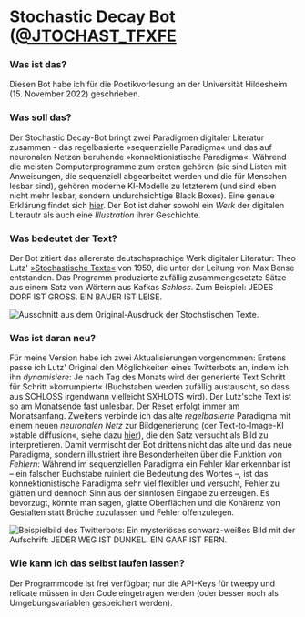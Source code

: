 # Stochastic Decay Bot ([@JTOCHAST_TFXFE](https://twitter.com/JTOCHAST_TFXFE)

### Was ist das?
Diesen Bot habe ich für die Poetikvorlesung an der Universität Hildesheim (15. November 2022) geschrieben.  

### Was soll das?
Der Stochastic Decay-Bot bringt zwei Paradigmen digitaler Literatur zusammen - das regelbasierte »sequenzielle Paradigma« und das auf neuronalen Netzen beruhende »konnektionistische Paradigma«. Während die meisten Computerprogramme zum ersten gehören (sie sind Listen mit Anweisungen, die sequenziell abgearbeitet werden und die für Menschen lesbar sind), gehören moderne KI-Modelle zu letzterem (und sind eben nicht mehr lesbar, sondern undurchsichtige Black Boxes). Eine genaue Erklärung findet sich [hier](https://hannesbajohr.de/wp-content/uploads/2021/09/Kunstliche_Intelligenz_und_digitale_Lite.pdf). Der Bot ist daher sowohl ein _Werk_ der digitalen Literautr als auch eine _Illustration_ ihrer Geschichte.

### Was bedeutet der Text?
Der Bot zitiert das allererste deutschsprachige Werk digitaler Literatur: Theo Lutz' [»Stochastische Texte«](https://zkm.de/de/werk/stochastische-texte) von 1959, die unter der Leitung von Max Bense entstanden. Das Programm produzierte zufällig zusammengesetzte Sätze aus einem Satz von Wörtern aus Kafkas _Schloss_. Zum Beispiel: JEDES DORF IST GROSS. EIN BAUER IST LEISE. 

![Ausschnitt aus dem Original-Ausdruck der Stochstischen Texte.](https://zkm.de/sites/default/files/styles/r17_1280/public/bild/MNK_01624_01580_lutz_stochastische-texte_001.jpg "Ausschnitt aus dem Original-Ausdruck der Stochstischen Texte")

### Was ist daran neu?
Für meine Version habe ich zwei Aktualisierungen vorgenommen: 
Erstens passe ich Lutz' Original den Möglichkeiten eines Twitterbots an, indem ich ihn _dynamisiere_: Je nach Tag des Monats wird der generierte Text Schritt für Schritt »korrumpiert« (Buchstaben werden zufällig austauscht, so dass aus SCHLOSS irgendwann vielleicht SXHLOTS wird). Der Lutz'sche Text ist so am Monatsende fast unlesbar. Der Reset erfolgt immer am Monatsanfang.
Zweitens verbinde ich das alte _regelbasierte_ Paradigma mit einem neuen _neuronalen Netz_ zur Bildgenerierung (der Text-to-Image-KI »stable diffusion«, siehe dazu [hier](https://en.wikipedia.org/wiki/Stable_Diffusion)), die den Satz versucht als Bild zu interpretieren. 
Damit vermischt der Bot drittens nicht das alte und das neue Paradigma, sondern illustriert ihre Besonderheiten über die Funktion von _Fehlern_: Während im sequenziellen Paradigma ein Fehler klar erkennbar ist – ein falscher Buchstabe ruiniert die Bedeutung des Wortes –, ist das konnektionistische Paradigma sehr viel flexibler und versucht, Fehler zu glätten und dennoch Sinn aus der sinnlosen Eingabe zu erzeugen. Es bevorzugt, könnte man sagen, glatte Oberflächen und die Kohärenz von Gestalten statt Brüche zuzulassen und Fehler offenzulegen. 

![Beispielbild des Twitterbots: Ein mysteriöses schwarz-weißes Bild mit der Aufschrift: JEDER WEG IST DUNKEL. EIN GAAF IST FERN.](https://user-images.githubusercontent.com/20578427/199972653-19b125a7-aecd-481f-8c7e-24e13c25964b.png "JEDER WEG IST DUNKEL. EIN GAAF IST FERN.")

### Wie kann ich das selbst laufen lassen?
Der Programmcode ist frei verfügbar; nur die API-Keys für tweepy und relicate müssen in den Code eingetragen werden (oder besser noch als Umgebungsvariablen gespeichert werden).
